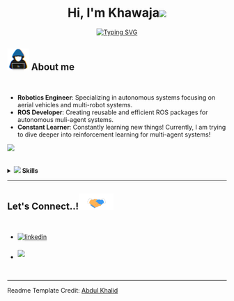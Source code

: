 <h1 align="center"><b>Hi, I'm Khawaja</b><img src="https://media.giphy.com/media/hvRJCLFzcasrR4ia7z/giphy.gif" width="35"></h1>

<p align="center">
  <a href="https://git.io/typing-svg"><img src="https://readme-typing-svg.herokuapp.com?font=Fira+Code&pause=500&random=false&width=435&lines=Robotics+Engineer" alt="Typing SVG" /></a>
</p>

## <picture><img src="https://github.com/0xAbdulKhalid/0xAbdulKhalid/raw/main/assets/mdImages/about_me.gif" width="50px"></picture> **About me**

<br>

- **Robotics Engineer**: Specializing in autonomous systems focusing on aerial vehicles and multi-robot systems.
- **ROS Developer**: Creating reusable and efficient ROS packages for autonomous muli-agent systems.
- **Constant Learner**: Constantly learning new things! Currently, I am trying to dive deeper into reinforcement learning for multi-agent systems!

<img src="https://user-images.githubusercontent.com/73097560/115834477-dbab4500-a447-11eb-908a-139a6edaec5c.gif"><br><br>

<details>
<summary><img src="https://media2.giphy.com/media/QssGEmpkyEOhBCb7e1/giphy.gif?cid=ecf05e47a0n3gi1bfqntqmob8g9aid1oyj2wr3ds3mg700bl&rid=giphy.gif" width="25"><b> Skills</b></summary>
<br>

<p align="center">

- **Languages**:

    ![Python](https://img.shields.io/badge/Python%20-%2314354C.svg?style=for-the-badge&logo=python&logoColor=white)    
    ![C++](https://img.shields.io/badge/C++%20-%2300599C.svg?style=for-the-badge&logo=c%2B%2B&logoColor=white)
    ![MATLAB](https://img.shields.io/badge/MATLAB%20-%23F7DF1E.svg?style=for-the-badge&logo=mathworks&logoColor=white)

- **Robotics**:
  
    ![ROS](https://img.shields.io/badge/ROS%20-%231E90FF.svg?style=for-the-badge&logo=ros&logoColor=white)
    ![ROS 2](https://img.shields.io/badge/ROS%202-%231E90FF.svg?style=for-the-badge&logo=ros&logoColor=white)
    ![Gazebo](https://img.shields.io/badge/Gazebo-%23F7DF1E.svg?style=for-the-badge&logo=gazebo&logoColor=white)

- **AI and ML Frameworks**:
  
    ![OpenAI Gym](https://img.shields.io/badge/OpenAI%20Gym-%23F7DF1E.svg?style=for-the-badge&logo=openai&logoColor=white)
    ![OpenCV](https://img.shields.io/badge/OpenCV%20-%23F7DF1E.svg?style=for-the-badge&logo=opencv&logoColor=white)
    ![PyTorch](https://img.shields.io/badge/PyTorch-%23EE4C2C.svg?style=for-the-badge&logo=pytorch&logoColor=white)
    ![TensorFlow](https://img.shields.io/badge/TensorFlow-%23FF6F00.svg?style=for-the-badge&logo=tensorflow&logoColor=white)

- **Tools**:
  
    ![GitHub](https://img.shields.io/badge/github-%23121011.svg?style=for-the-badge&logo=github&logoColor=white)
    ![Visual Studio Code](https://img.shields.io/badge/Visual%20Studio%20Code-0078d7.svg?style=for-the-badge&logo=visual-studio-code&logoColor=white)
    ![Linux](https://img.shields.io/badge/Linux-FCC624?style=for-the-badge&logo=linux&logoColor=black)

</p>
</details>

-----

## <b> Let's Connect..!</b><img src="https://github.com/0xAbdulKhalid/0xAbdulKhalid/raw/main/assets/mdImages/handshake.gif" width="80">
<br>
<div align='left'>

<ul>

<li>
<a href="https://www.linkedin.com/in/khalamdar/" target="_blank">
<img src="https://img.shields.io/badge/linkedin:%20Khawaja_Ghulam_Alamdar-%2300acee.svg?color=405DE6&style=for-the-badge&logo=linkedin&logoColor=white" alt=linkedin style="margin-bottom: 5px;"/>
</a>
</li>

<br>

<li>
<a href="mailto:khawaja.alamdar11@gmail.com" target="_blank">
<img src="https://img.shields.io/badge/gmail:%20Khawaja_Ghulam_Alamdar-%23EA4335.svg?style=for-the-badge&logo=gmail&logoColor=white" t=mail style="margin-bottom: 5px;" />
</a>
</li>
	
</ul>
</div>

<br>

---

Readme Template Credit: [Abdul Khalid](https://github.com/0xabdulkhalid)

<!--
**KhAlamdar11/KhAlamdar11** is a ✨ _special_ ✨ repository because its `README.md` (this file) appears on your GitHub profile.

Here are some ideas to get you started:

- 🔭 I’m currently working on ...
- 🌱 I’m currently learning ...
- 👯 I’m looking to collaborate on ...
- 🤔 I’m looking for help with ...
- 💬 Ask me about ...
- 📫 How to reach me: ...
- 😄 Pronouns: ...
- ⚡ Fun fact: ...
-->

